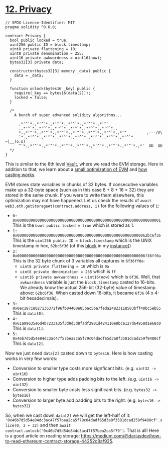 # [12. Privacy](https://ethernaut.openzeppelin.com/level/0x11343d543778213221516D004ED82C45C3c8788B)

```solidity
// SPDX-License-Identifier: MIT
pragma solidity ^0.6.0;

contract Privacy {
  bool public locked = true;
  uint256 public ID = block.timestamp;
  uint8 private flattening = 10;
  uint8 private denomination = 255;
  uint16 private awkwardness = uint16(now);
  bytes32[3] private data;

  constructor(bytes32[3] memory _data) public {
    data = _data;
  }
  
  function unlock(bytes16 _key) public {
    require(_key == bytes16(data[2]));
    locked = false;
  }

  /*
    A bunch of super advanced solidity algorithms...

      ,*'^`*.,*'^`*.,*'^`*.,*'^`*.,*'^`*.,*'^`
      .,*'^`*.,*'^`*.,*'^`*.,*'^`*.,*'^`*.,*'^`*.,
      *.,*'^`*.,*'^`*.,*'^`*.,*'^`*.,*'^`*.,*'^`*.,*'^         ,---/V\
      `*.,*'^`*.,*'^`*.,*'^`*.,*'^`*.,*'^`*.,*'^`*.,*'^`*.    ~|__(o.o)
      ^`*.,*'^`*.,*'^`*.,*'^`*.,*'^`*.,*'^`*.,*'^`*.,*'^`*.,*'  UU  UU
  */
}
```

This is similar to the 8th level [Vault](./8-Vault.md), where we read the EVM storage. Here in addition to that, we learn about a [small optimization of EVM](https://docs.soliditylang.org/en/v0.8.13/internals/layout_in_storage.html) and [how casting works](https://www.tutorialspoint.com/solidity/solidity_conversions.htm).

EVM stores state variables in chunks of 32 bytes. If consecutive variables make up a 32-byte space (such as in this case 8 + 8 + 16 = 32) they are stored in the same chunk. If you were to write them elsewhere, this optimization may not have happened. Let us check the results of `await web3.eth.getStorageAt(contract.address, i)` for the following values of `i`:

- `0: 0x0000000000000000000000000000000000000000000000000000000000000001`
This is the `bool public locked = true` which is stored as 1.
- `1: 0x0000000000000000000000000000000000000000000000000000000062bc6f36`
This is the `uint256 public ID = block.timestamp` which is the UNIX timestamp in hex, `62bc6f36` (of this [block](https://rinkeby.etherscan.io/block/10937345) in my [instance](https://rinkeby.etherscan.io/address/0x99181B0E39A3b17fc44f99972bF3E6Afd6296a07)])
- `2: 0x000000000000000000000000000000000000000000000000000000006f36ff0a`
This is the 32 byte chunk of 3 variables all captures in `6f36ff0a`:
  - `uint8 private flattening = 10` which is `0a`
  - `uint8 private denomination = 255` which is `ff`
  - `uint16 private awkwardness = uint16(now)` which is `6f36`.
Well, that `awkwardness` variable is just the `block.timestamp` casted to 16-bits. We already know the actual 256-bit (32-byte) value of timestamp above: `62bc6f36`. When casted down 16-bits, it became `6f36` (4 x 4-bit hexadecimals).
- `3: 0x0ec18718027136372f96fb04400e05bac5ba7feda24823118503bff40bc5eb55`
This is `data[0]`.
- `4: 0x61a99635e6d4b7233a35f3d0d5d8fadf2981d424110e8bca127d64958d1e68c0`
This is `data[1]`.
- `5: 0x46b7d5d54e84dc3ac47f57bea2ca5f79c04dadf65d3a0f3581dcad259f9480cf`
This is `data[2]`.

Now we just need `data[2]` casted down to `bytes16`. Here is how casting works in very few words:

- Conversion to smaller type costs more signficant bits. (e.g. `uint32 -> uint16`)
- Conversion to higher type adds padding bits to the left. (e.g. `uint16 -> uint32`)
- Conversion to smaller byte costs less significant bits. (e.g. `bytes32 -> bytes16`)
- Conversion to larger byte add padding bits to the right. (e.g. `bytes16 -> bytes32`)

So, when we cast down `data[2]` we will get the left-half of it: `'0x46b7d5d54e84dc3ac47f57bea2ca5f79c04dadf65d3a0f3581dcad259f9480cf'.slice(0, 2 + 32)` and then `await contract.unlock('0x46b7d5d54e84dc3ac47f57bea2ca5f79')`. That is all! Here is a good article on reading storage: <https://medium.com/@dariusdev/how-to-read-ethereum-contract-storage-44252c8af925>.
